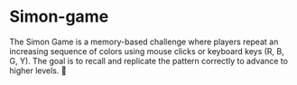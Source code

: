 # Simon-game
The Simon Game is a memory-based challenge where players repeat an increasing sequence of colors using mouse clicks or keyboard keys (R, B, G, Y). The goal is to recall and replicate the pattern correctly to advance to higher levels. 🚀
